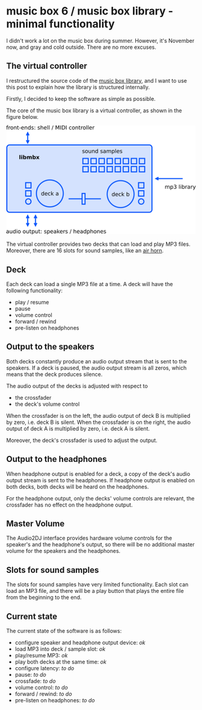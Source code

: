 music box 6 / music box library - minimal functionality
=======================================================

I didn't work a lot on the music box during summer. However, it's November now,
and gray and cold outside. There are no more excuses.

The virtual controller
----------------------

I restructured the source code of the [music box library][1], and I want to
use this post to explain how the library is structured internally.

Firstly, I decided to keep the software as simple as possible.

The core of the music box library is a virtual controller, as shown
in the figure below.

![music box library - minimal functionality][2]

The virtual controller provides two decks that can load and play MP3 files.
Moreover, there are 16 slots for sound samples, like an [air horn][3].

Deck
----

Each deck can load a single MP3 file at a time. A deck will have the following
functionality:

  * play / resume
  * pause
  * volume control
  * forward / rewind
  * pre-listen on headphones

Output to the speakers
----------------------

Both decks constantly produce an audio output stream that is sent to the
speakers. If a deck is paused, the audio output stream is all zeros, which
means that the deck produces silence.

The audio output of the decks is adjusted with respect to

  * the crossfader
  * the deck's volume control

When the crossfader is on the left, the audio output of deck B is multiplied
by zero, i.e. deck B is silent. When the crossfader is on the right,
the audio output of deck A is multiplied by zero, i.e. deck A is silent.

Moreover, the deck's crossfader is used to adjust the output.

Output to the headphones
------------------------

When headphone output is enabled for a deck, a copy of the deck's audio output
stream is sent to the headphones. If headphone output is enabled on both decks,
both decks will be heard on the headphones.

For the headphone output, only the decks' volume controls are relevant, the
crossfader has no effect on the headphone output.

Master Volume
-------------

The Audio2DJ interface provides hardware volume controls for the speaker's
and the headphone's output, so there will be no additional master volume for
the speakers and the headphones.

Slots for sound samples
-----------------------

The slots for sound samples have very limited functionality. Each slot
can load an MP3 file, and there will be a play button that plays the entire
file from the beginning to the end.

Current state
-------------

The current state of the software is as follows:

  * configure speaker and headphone output device: _ok_
  * load MP3 into deck / sample slot: _ok_
  * play/resume MP3: _ok_
  * play both decks at the same time: _ok_
  * configure latency: _to do_
  * pause: _to do_
  * crossfade: _to do_
  * volume control: _to do_
  * forward / rewind: _to do_
  * pre-listen on headphones: _to do_

[1]: https://github.com/fstab/music-box
[2]: img/music-box-minimal-functionality.png
[3]: http://www.schlachthofbronx.net/home%20+%20airhorn.html
